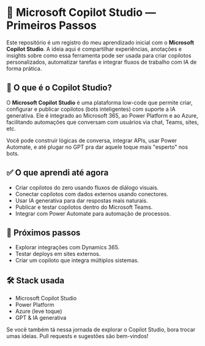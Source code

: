# 🧠 Microsoft Copilot Studio — Primeiros Passos

Este repositório é um registro do meu aprendizado inicial com o **Microsoft Copilot Studio**. A ideia aqui é compartilhar experiências, anotações e insights sobre como essa ferramenta pode ser usada para criar copilotos personalizados, automatizar tarefas e integrar fluxos de trabalho com IA de forma prática.

## 📌 O que é o Copilot Studio?

O **Microsoft Copilot Studio** é uma plataforma low-code que permite criar, configurar e publicar copilotos (bots inteligentes) com suporte a IA generativa. Ele é integrado ao Microsoft 365, ao Power Platform e ao Azure, facilitando automações que conversam com usuários via chat, Teams, sites, etc.

Você pode construir lógicas de conversa, integrar APIs, usar Power Automate, e até plugar no GPT pra dar aquele toque mais "esperto" nos bots.

## ✅ O que aprendi até agora

- Criar copilotos do zero usando fluxos de diálogo visuais.
- Conectar copilotos com dados externos usando conectores.
- Usar IA generativa para dar respostas mais naturais.
- Publicar e testar copilotos dentro do Microsoft Teams.
- Integrar com Power Automate para automação de processos.

## 🚀 Próximos passos

- Explorar integrações com Dynamics 365.
- Testar deploys em sites externos.
- Criar um copiloto que integra múltiplos sistemas.

## 🛠️ Stack usada

- Microsoft Copilot Studio
- Power Platform
- Azure (leve toque)
- GPT & IA generativa


Se você também tá nessa jornada de explorar o Copilot Studio, bora trocar umas ideias. Pull requests e sugestões são bem-vindos!

